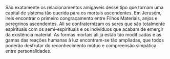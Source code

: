 ﻿São exatamente os relacionamentos amigáveis desse tipo que tornam uma capital de sistema tão querida para os mortais ascendentes. Em Jerusém, ireis encontrar o primeiro congraçamento entre Filhos Materiais, anjos e peregrinos ascendentes. Ali se confraternizam os seres que são totalmente espirituais com os semi-espirituais e os indivíduos que acabam de emergir da existência material. As formas mortais ali já estão tão modificadas e as gamas das reações humanas à luz encontram-se tão ampliadas, que todos poderão desfrutar do reconhecimento mútuo e compreensão simpática entre personalidades.